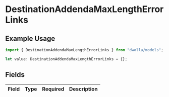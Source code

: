 # DestinationAddendaMaxLengthErrorLinks

## Example Usage

```typescript
import { DestinationAddendaMaxLengthErrorLinks } from "dwolla/models";

let value: DestinationAddendaMaxLengthErrorLinks = {};
```

## Fields

| Field       | Type        | Required    | Description |
| ----------- | ----------- | ----------- | ----------- |